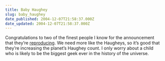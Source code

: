 ```yaml
---
title: Baby Haughey
slug: baby_haughey
date_published: 2004-12-07T21:58:37.000Z
date_updated: 2004-12-07T21:58:37.000Z
---
```


Congratulations to two of the finest people I know for the announcement that they’re [reproducing](http://tenyearsofmylife.com/2004/12/06/). We need more like the Haugheys, so it’s good that they’re increasing the planet’s Haughey count. I only worry about a child who is likely to be the biggest geek ever in the history of the universe.
